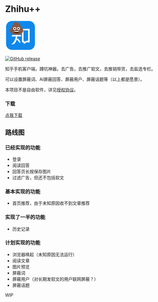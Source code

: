 # Zhihu++

<img src="misc/zhihu_shit.png" width="100" height="100" />

[![GitHub release](https://img.shields.io/github/v/release/zly2006/zhihu-plus-plus)](https://github.com/zly2006/zhihu-plus-plus/releases)

知乎手机客户端，蹲坑神器。去广告，去推广软文，去推销带货，去盐选专栏。

可以设置屏蔽词、AI屏蔽回答、屏蔽用户、屏蔽话题等（以上都是愿景）。

本项目不是自由软件，详见[授权协议](LICENSE.md)。

### 下载

[点我下载](https://github.com/zly2006/zhihu-plus-plus/releases)

## 路线图

### 已经实现的功能

- 登录
- 阅读回答
- 回答页长按保存图片
- 过滤广告，但还不包括软文

### 基本实现的功能

- 首页推荐，由于未知原因收不到文章推荐

### 实现了一半的功能

- 历史记录

### 计划实现的功能

- 浏览器唤起（未知原因无法运行）
- 阅读文章
- 图片预览
- 屏蔽词
- 屏蔽用户（对长期发软文的用户联网屏蔽？）
- 屏蔽话题

WIP
